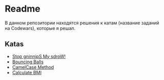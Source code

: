 # Readme
В данном репозитории находятся решения к катам (название заданий на Codewars), которые я решал.
## Katas
* [Stop gninnipS My sdroW!](https://github.com/daniilshilo-dev/codewars-challenges/tree/master/Stop%20gninnipS%20My%20sdroW!)
* [Bouncing Balls](https://github.com/daniilshilo-dev/codewars-challenges/tree/master/Bouncing%20Balls)
* [CamelCase Method](https://github.com/daniilshilo-dev/codewars-challenges/tree/master/CamelCase%20Method)
* [Calculate BMI](https://github.com/daniilshilo-dev/codewars-challenges/tree/master/Calculate%20BMI)
